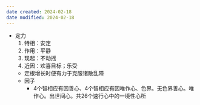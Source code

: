 ```yaml
---
date created: 2024-02-18
date modified: 2024-02-18
---
```

- 定力
    1. 特相：安定
    2. 作用：平静
    3. 现起：不动摇
    4. 近因：欢喜目标；乐受
    - 定根增长时便有力于克服诸散乱障
    - 因子
        - 4个智相应有因善心、4个智相应有因唯作心、色界。无色界善心。唯作心。出世间心。共26个速行心中的一境性心所
